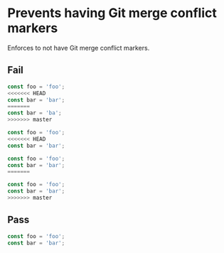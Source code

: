 # Prevents having Git merge conflict markers

Enforces to not have Git merge conflict markers.


## Fail

```js
const foo = 'foo';
<<<<<<< HEAD
const bar = 'bar';
=======
const bar = 'ba';
>>>>>>> master
```

```js
const foo = 'foo';
<<<<<<< HEAD
const bar = 'bar';
```

```js
const foo = 'foo';
const bar = 'bar';
=======
```

```js
const foo = 'foo';
const bar = 'bar';
>>>>>>> master
```


## Pass

```js
const foo = 'foo';
const bar = 'bar';
```
